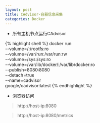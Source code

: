 ```yaml
---
layout: post
title: CAdvisor-容器信息采集
categories: Docker
---
```


* 所有主机节点运行CAdvisor

{% highlight shell %}
docker run \
  --volume=/:/rootfs:ro \
  --volume=/var/run:/var/run:rw \
  --volume=/sys:/sys:ro \
  --volume=/var/lib/docker/:/var/lib/docker:ro \
  --publish=8080:8080 \
  --detach=true \
  --name=cadvisor \
  google/cadvisor:latest
{% endhighlight %}


* 浏览器访问

> http://host-ip:8080

> http://host-ip:8080/metrics

